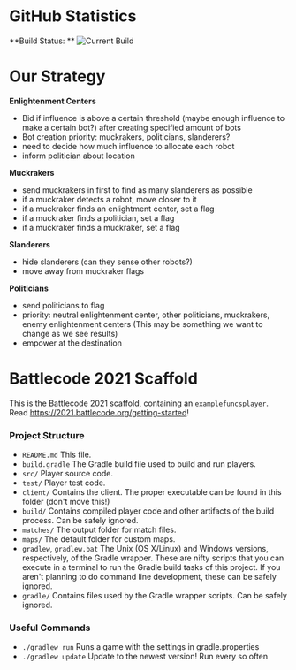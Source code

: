 # GitHub Statistics

**Build Status: ** ![Current Build](https://github.com/BattlecodeTeam4/battlecode21-team4/actions/workflows/gradle.yml/badge.svg)

# Our Strategy

**Enlightenment Centers**

- Bid if influence is above a certain threshold (maybe enough influence to make a certain bot?) after creating specified amount of bots
- Bot creation priority: muckrakers, politicians, slanderers?
- need to decide how much influence to allocate each robot
- inform politician about location

**Muckrakers**

- send muckrakers in first to find as many slanderers as possible
- if a muckraker detects a robot, move closer to it
- if a muckraker finds an enlightment center, set a flag
- if a muckraker finds a politician, set a flag
- if a muckraker finds a muckraker, set a flag

**Slanderers**

- hide slanderers (can they sense other robots?)
- move away from muckraker flags

**Politicians**

- send politicians to flag
- priority: neutral enlightenment center, other politicians, muckrakers, enemy enlightenment centers
	(This may be something we want to change as we see results)
- empower at the destination

# Battlecode 2021 Scaffold

This is the Battlecode 2021 scaffold, containing an `examplefuncsplayer`. Read https://2021.battlecode.org/getting-started!

### Project Structure

- `README.md`
    This file.
- `build.gradle`
    The Gradle build file used to build and run players.
- `src/`
    Player source code.
- `test/`
    Player test code.
- `client/`
    Contains the client. The proper executable can be found in this folder (don't move this!)
- `build/`
    Contains compiled player code and other artifacts of the build process. Can be safely ignored.
- `matches/`
    The output folder for match files.
- `maps/`
    The default folder for custom maps.
- `gradlew`, `gradlew.bat`
    The Unix (OS X/Linux) and Windows versions, respectively, of the Gradle wrapper. These are nifty scripts that you can execute in a terminal to run the Gradle build tasks of this project. If you aren't planning to do command line development, these can be safely ignored.
- `gradle/`
    Contains files used by the Gradle wrapper scripts. Can be safely ignored.


### Useful Commands

- `./gradlew run`
    Runs a game with the settings in gradle.properties
- `./gradlew update`
    Update to the newest version! Run every so often
